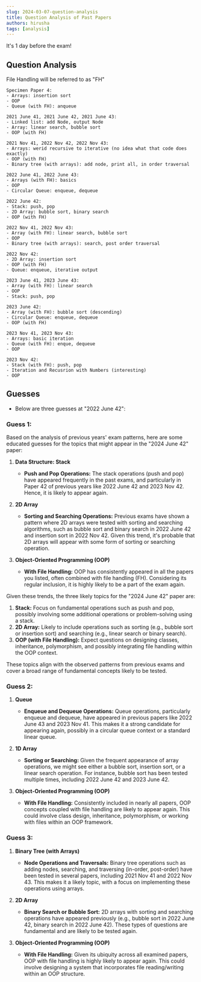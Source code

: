 ```yaml
---
slug: 2024-03-07-question-analysis
title: Question Analysis of Past Papers
authors: hirusha
tags: [analysis]
---
```


It's 1 day before the exam!

## Question Analysis

File Handling will be referred to as "FH"

```
Specimen Paper 4:
- Arrays: insertion sort
- OOP
- Queue (with FH): anqueue

2021 June 41, 2021 June 42, 2021 June 43:
- Linked list: add Node, output Node
- Array: linear search, bubble sort
- OOP (with FH)

2021 Nov 41, 2022 Nov 42, 2022 Nov 43:
- Arrays: werid recursive to iterative (no idea what that code does exactly)
- OOP (with FH)
- Binary tree (with arrays): add node, print all, in order traversal

2022 June 41, 2022 June 43:
- Arrays (with FH): basics
- OOP
- Circular Queue: enqueue, dequeue 

2022 June 42:
- Stack: push, pop
- 2D Array: bubble sort, binary search
- OOP (with FH)

2022 Nov 41, 2022 Nov 43:
- Array (with FH): linear search, bubble sort
- OOP
- Binary tree (with arrays): search, post order traversal 

2022 Nov 42:
- 2D Array: insertion sort
- OOP (with FH)
- Queue: enqueue, iterative output

2023 June 41, 2023 June 43: 
- Array (with FH): linear search
- OOP
- Stack: push, pop

2023 June 42:
- Array (with FH): bubble sort (descending)
- Circular Queue: enqueue, dequeue
- OOP (with FH)

2023 Nov 41, 2023 Nov 43:
- Arrays: basic iteration
- Queue (with FH): enque, dequeue
- OOP

2023 Nov 42:
- Stack (with FH): push, pop
- Iteration and Recusrion with Numbers (interesting)
- OOP
```

## Guesses

- Below are three guesses at "2022 June 42":

### Guess 1:

Based on the analysis of previous years' exam patterns, here are some educated guesses for the topics that might appear in the "2024 June 42" paper:

1. **Data Structure: Stack**
   - **Push and Pop Operations:** The stack operations (push and pop) have appeared frequently in the past exams, and particularly in Paper 42 of previous years like 2022 June 42 and 2023 Nov 42. Hence, it is likely to appear again.

2. **2D Array**
   - **Sorting and Searching Operations:** Previous exams have shown a pattern where 2D arrays were tested with sorting and searching algorithms, such as bubble sort and binary search in 2022 June 42 and insertion sort in 2022 Nov 42. Given this trend, it's probable that 2D arrays will appear with some form of sorting or searching operation.

3. **Object-Oriented Programming (OOP)**
   - **With File Handling:** OOP has consistently appeared in all the papers you listed, often combined with file handling (FH). Considering its regular inclusion, it is highly likely to be a part of the exam again.

Given these trends, the three likely topics for the "2024 June 42" paper are:

1. **Stack:** Focus on fundamental operations such as push and pop, possibly involving some additional operations or problem-solving using a stack.
2. **2D Array:** Likely to include operations such as sorting (e.g., bubble sort or insertion sort) and searching (e.g., linear search or binary search).
3. **OOP (with File Handling):** Expect questions on designing classes, inheritance, polymorphism, and possibly integrating file handling within the OOP context.

These topics align with the observed patterns from previous exams and cover a broad range of fundamental concepts likely to be tested.

### Guess 2:

1. **Queue**
   - **Enqueue and Dequeue Operations:** Queue operations, particularly enqueue and dequeue, have appeared in previous papers like 2022 June 43 and 2023 Nov 41. This makes it a strong candidate for appearing again, possibly in a circular queue context or a standard linear queue.

2. **1D Array**
   - **Sorting or Searching:** Given the frequent appearance of array operations, we might see either a bubble sort, insertion sort, or a linear search operation. For instance, bubble sort has been tested multiple times, including 2022 June 42 and 2023 June 42.

3. **Object-Oriented Programming (OOP)**
   - **With File Handling:** Consistently included in nearly all papers, OOP concepts coupled with file handling are likely to appear again. This could involve class design, inheritance, polymorphism, or working with files within an OOP framework.

### Guess 3:
1. **Binary Tree (with Arrays)**
   - **Node Operations and Traversals:** Binary tree operations such as adding nodes, searching, and traversing (in-order, post-order) have been tested in several papers, including 2021 Nov 41 and 2022 Nov 43. This makes it a likely topic, with a focus on implementing these operations using arrays.

2. **2D Array**
   - **Binary Search or Bubble Sort:** 2D arrays with sorting and searching operations have appeared previously (e.g., bubble sort in 2022 June 42, binary search in 2022 June 42). These types of questions are fundamental and are likely to be tested again.

3. **Object-Oriented Programming (OOP)**
   - **With File Handling:** Given its ubiquity across all examined papers, OOP with file handling is highly likely to appear again. This could involve designing a system that incorporates file reading/writing within an OOP structure.
